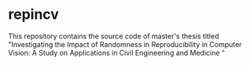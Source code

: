 # repincv
This repository contains the source code of master's thesis titled "Investigating the Impact of Randomness in Reproducibility in Computer Vision: A Study on Applications in Civil Engineering and Medicine "
